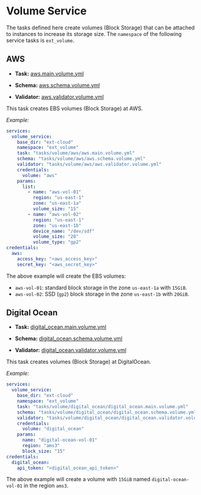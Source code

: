 # Volume Service

The tasks defined here create volumes (Block Storage) that can be attached to instances to increase its storage size. The `namespace` of the following service tasks is `ext_volume`.

## AWS

- **Task:** [aws.main.volume.yml](aws/aws.main.volume.yml)

- **Schema:** [aws.schema.volume.yml](aws/aws.schema.volume.yml)

- **Validator:** [aws.validator.volume.yml](aws/aws.validator.volume.yml)

This task creates EBS volumes (Block Storage) at AWS.

_Example:_

```yaml
services:
  volume_service:
    base_dir: "ext-cloud"
    namespace: "ext_volume"
    task: "tasks/volume/aws/aws.main.volume.yml"
    schema: "tasks/volume/aws/aws.schema.volume.yml"
    validator: "tasks/volume/aws/aws.validator.volume.yml"
    credentials:
      volume: "aws"
    params:
      list:
        - name: "aws-vol-01"
          region: "us-east-1"
          zone: "us-east-1a"
          volume_size: "15"
        - name: "aws-vol-02"
          region: "us-east-1"
          zone: "us-east-1b"
          device_name: "/dev/sdf"
          volume_size: "20"
          volume_type: "gp2"
credentials:
  aws:
    access_key: "<aws_access_key>"
    secret_key: "<aws_secret_key>"
```

The above example will create the EBS volumes:

- `aws-vol-01`: standard block storage in the zone `us-east-1a` with `15GiB`.
- `aws-vol-02`: SSD (`gp2`) block storage in the zone `us-east-1b` with `20GiB`.

## Digital Ocean

- **Task:** [digital_ocean.main.volume.yml](digital_ocean/digital_ocean.main.volume.yml)

- **Schema:** [digital_ocean.schema.volume.yml](digital_ocean/digital_ocean.schema.volume.yml)

- **Validator:** [digital_ocean.validator.volume.yml](digital_ocean/digital_ocean.validator.volume.yml)

This task creates volumes (Block Storage) at DigitalOcean.

_Example:_

```yaml
services:
  volume_service:
    base_dir: "ext-cloud"
    namespace: "ext_volume"
    task: "tasks/volume/digital_ocean/digital_ocean.main.volume.yml"
    schema: "tasks/volume/digital_ocean/digital_ocean.schema.volume.yml"
    validator: "tasks/volume/digital_ocean/digital_ocean.validator.volume.yml"
    credentials:
      volume: "digital_ocean"
    params:
      name: "digital-ocean-vol-01"
      region: "ams3"
      block_size: "15"
credentials:
  digital_ocean:
    api_token: "<digital_ocean_api_token>"
```

The above example will create a volume with `15GiB` named `digital-ocean-vol-01` in the region `ams3`.